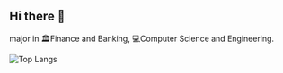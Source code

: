 ## Hi there 👋

major in 🏛️Finance and Banking, 💻Computer Science and Engineering.

![Top Langs](https://github-readme-stats.vercel.app/api/top-langs/?username=Sangrix&layout=compact&theme=onedark)

<!--
**Sangrix/Sangrix** is a ✨ _special_ ✨ repository because its `README.md` (this file) appears on your GitHub profile.

Here are some ideas to get you started:

- 🔭 I’m currently working on ...
- 🌱 I’m currently learning ...
- 👯 I’m looking to collaborate on ...
- 🤔 I’m looking for help with ...
- 💬 Ask me about ...
- 📫 How to reach me: ...
- 😄 Pronouns: ...
- ⚡ Fun fact: ...
-->
